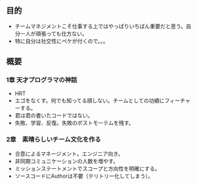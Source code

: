 目的
----

* チームマネジメントこそ仕事する上ではやっぱりいちばん重要だと思う。自分一人が頑張っても仕方ない。
* 特に自分は社交性にペケが付くので。。。

概要
----

### 1章 天才プログラマの神話

* HRT
* エゴをなくす。何でも知ってる顔しない。チームとしての功績にフィーチャーする。
* 君は君の書いたコードではない。
* 失敗、学習、反復。失敗のポストモーテムを残す。

### 2章　素晴らしいチーム文化を作る

* 合意によるマネージメント。エンジニア向き。
* 非同期コミュニケーションの人数を増やす。
* ミッションステートメントでスコープと方向性を明確にする。
* ソースコードにAuthorは不要（テリトリー化してしまう）。